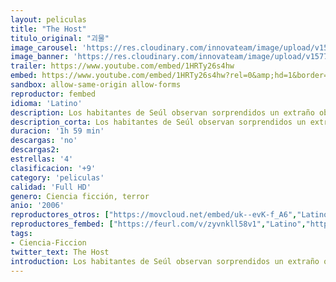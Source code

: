 ```yaml
---
layout: peliculas
title: "The Host"
titulo_original: "괴물"
image_carousel: 'https://res.cloudinary.com/innovateam/image/upload/v1577044961/host-min_ahblcd.jpg'
image_banner: 'https://res.cloudinary.com/innovateam/image/upload/v1577044962/the-host-movie-2006-min_mnyows.jpg'
trailer: https://www.youtube.com/embed/1HRTy26s4hw
embed: https://www.youtube.com/embed/1HRTy26s4hw?rel=0&amp;hd=1&border=0&wmode=opaque&enablejsapi=1&modestbranding=1&controls=1&showinfo=1
sandbox: allow-same-origin allow-forms
reproductor: fembed
idioma: 'Latino'
description: Los habitantes de Seúl observan sorprendidos un extraño objeto que cuelga de un puente sobre el río Han. El objeto es, en realidad, una monstruosa criatura mutante que al despertar devora a todo aquel que se cruza en su camino. En medio de tanto horror, la criatura mutante rapta a la hija del dueño de un quiosco que vive felizmente a la orilla del río. Mientras el ejército fracasa una y otra vez en sus intentos de destruir al monstruo, este hombrecillo anónimo y su familia intentan recuperar a su hija.
description_corta: Los habitantes de Seúl observan sorprendidos un extraño objeto que cuelga de un puente sobre el río Han. El objeto es, en realidad, una monstruosa criatura mutante que al despertar devora a todo aquel que se...
duracion: '1h 59 min'
descargas: 'no'
descargas2:
estrellas: '4'
clasificacion: '+9'
category: 'peliculas'
calidad: 'Full HD'
genero: Ciencia ficción, terror
anio: '2006'
reproductores_otros: ["https://movcloud.net/embed/uk--evK-f_A6","Latino","https://gdriveplayer.me/embed2.php?link=BzvKWM1V3KVmb9iUj1BErAi%252Fr8%252BfKr4wNxQbF9I4QxZdWVCiICj6u9ql5TB2bLq%252FxqPRBckLGEn3NRhNXE5uToIzJ%252FR8w8qlDEWRcPaCCi8oMLJQIeSrG07k1Gaexz0GXRcHl8CbnvOJWPH1eQLKW2uhtL33%252BDDAdY1mgRICGEH7ylgglsDN4lD9Y1ggALxDD9pCkvh6mT7HlVRsJFkd8n","Latino","https://mstream.website/pvcp2ezdw4t6","Latino"]
reproductores_fembed: ["https://feurl.com/v/zyvnkll58v1","Latino","https://feurl.com/v/36nqkamjgg2z168","Latino"]
tags:
- Ciencia-Ficcion
twitter_text: The Host
introduction: Los habitantes de Seúl observan sorprendidos un extraño objeto que cuelga de un puente sobre el río Han. El objeto es, en realidad, una monstruosa criatura mutante que al despertar devora a todo aquel que se
---
```



 







